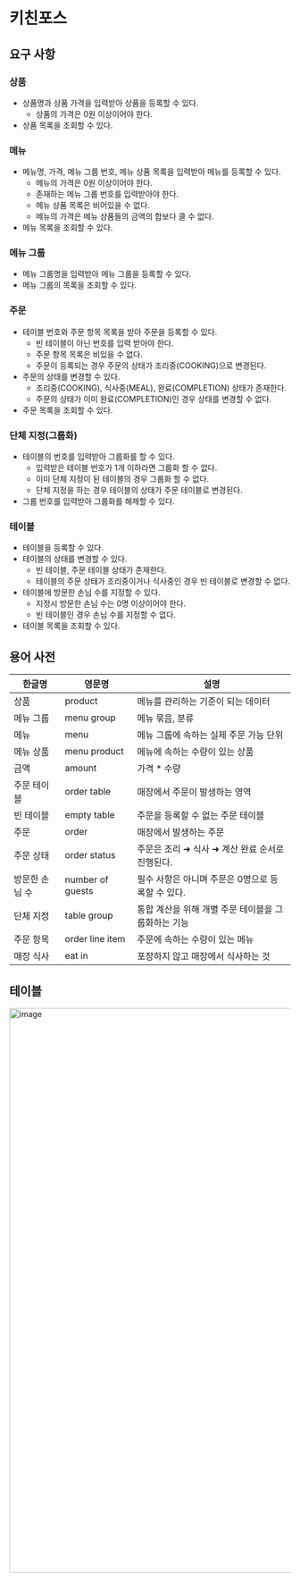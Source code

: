 # 키친포스

## 요구 사항

### 상품

- 상품명과 상품 가격을 입력받아 상품을 등록할 수 있다.
    - 상품의 가격은 0원 이상이어야 한다.
- 상품 목록을 조회할 수 있다.

### 메뉴

- 메뉴명, 가격, 메뉴 그룹 번호, 메뉴 상품 목록을 입력받아 메뉴를 등록할 수 있다.
    - 메뉴의 가격은 0원 이상이어야 한다.
    - 존재하는 메뉴 그룹 번호를 입력받아야 한다.
    - 메뉴 상품 목록은 비어있을 수 없다.
    - 메뉴의 가격은 메뉴 상품들의 금액의 합보다 클 수 없다.
- 메뉴 목록을 조회할 수 있다.

### 메뉴 그룹

- 메뉴 그룹명을 입력받아 메뉴 그룹을 등록할 수 있다.
- 메뉴 그룹의 목록을 조회할 수 있다.

### 주문

- 테이블 번호와 주문 항목 목록을 받아 주문을 등록할 수 있다.
    - 빈 테이블이 아닌 번호를 입력 받아야 한다.
    - 주문 항목 목록은 비있을 수 없다.
    - 주문이 등록되는 경우 주문의 상태가 조리중(COOKING)으로 변경된다.
- 주문의 상태를 변경할 수 있다.
    - 조리중(COOKING), 식사중(MEAL), 완료(COMPLETION) 상태가 존재한다.
    - 주문의 상태가 이미 완료(COMPLETION)인 경우 상태를 변경할 수 없다.
- 주문 목록을 조회할 수 있다.

### 단체 지정(그룹화)

- 테이블의 번호를 입력받아 그룹화를 할 수 있다.
    - 입력받은 테이블 번호가 1개 이하라면 그룹화 할 수 없다.
    - 이미 단체 지정이 된 테이블의 경우 그룹화 할 수 없다.
    - 단체 지정을 하는 경우 테이블의 상태가 주문 테이블로 변경된다.
- 그룹 번호를 입력받아 그룹화를 해제할 수 있다.

### 테이블

- 테이블을 등록할 수 있다.
- 테이블의 상태를 변경할 수 있다.
    - 빈 테이블, 주문 테이블 상태가 존재한다.
    - 테이블의 주문 상태가 조리중이거나 식사중인 경우 빈 테이블로 변경할 수 없다.
- 테이블에 방문한 손님 수를 지정할 수 있다.
    - 지정시 방문한 손님 수는 0명 이상이어야 한다.
    - 빈 테이블인 경우 손님 수를 지정할 수 없다.
- 테이블 목록을 조회할 수 있다.

## 용어 사전

| 한글명      | 영문명              | 설명                            |
|----------|------------------|-------------------------------|
| 상품       | product          | 메뉴를 관리하는 기준이 되는 데이터           |
| 메뉴 그룹    | menu group       | 메뉴 묶음, 분류                     |
| 메뉴       | menu             | 메뉴 그룹에 속하는 실제 주문 가능 단위        |
| 메뉴 상품    | menu product     | 메뉴에 속하는 수량이 있는 상품             |
| 금액       | amount           | 가격 * 수량                       |
| 주문 테이블   | order table      | 매장에서 주문이 발생하는 영역              |
| 빈 테이블    | empty table      | 주문을 등록할 수 없는 주문 테이블           |
| 주문       | order            | 매장에서 발생하는 주문                  |
| 주문 상태    | order status     | 주문은 조리 ➜ 식사 ➜ 계산 완료 순서로 진행된다. |
| 방문한 손님 수 | number of guests | 필수 사항은 아니며 주문은 0명으로 등록할 수 있다. |
| 단체 지정    | table group      | 통합 계산을 위해 개별 주문 테이블을 그룹화하는 기능 |
| 주문 항목    | order line item  | 주문에 속하는 수량이 있는 메뉴             |
| 매장 식사    | eat in           | 포장하지 않고 매장에서 식사하는 것           |

## 테이블

<img width="1011" alt="image" src="https://github.com/greeng00se/greeng00se.github.io/assets/58586537/1c2a352e-bed7-4c0f-89ed-8d6d31487b9c">
